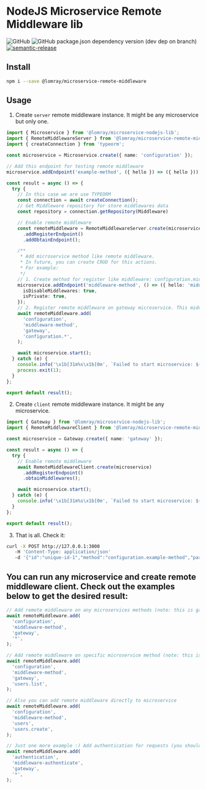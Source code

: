 # NodeJS Microservice Remote Middleware lib

![GitHub](https://img.shields.io/github/license/Lomray-Software/microservice-remote-middleware)
![GitHub package.json dependency version (dev dep on branch)](https://img.shields.io/github/package-json/dependency-version/Lomray-Software/microservice-remote-middleware/dev/typescript/master)
[![semantic-release](https://img.shields.io/badge/%20%20%F0%9F%93%A6%F0%9F%9A%80-semantic--release-e10079.svg)](https://github.com/semantic-release/semantic-release)

## Install
```bash
npm i --save @lomray/microservice-remote-middleware
```

## Usage

1. Create `server` remote middleware instance. It might be any microservice but only one.
```typescript
import { Microservice } from '@lomray/microservice-nodejs-lib';
import { RemoteMiddlewareServer } from '@lomray/microservice-remote-middleware';
import { createConnection } from 'typeorm';

const microservice = Microservice.create({ name: 'configuration' });

// Add this endpoint for testing remote middleware
microservice.addEndpoint('example-method', ({ hello }) => ({ hello }));

const result = async () => {
  try {
    // In this case we are use TYPEORM  
    const connection = await createConnection();
    // Get Middleware repository for store middlewares data
    const repository = connection.getRepository(Middleware)

    // Enable remote middleware
    const remoteMiddleware = RemoteMiddlewareServer.create(microservice, repository)
      .addRegisterEndpoint()
      .addObtainEndpoint();

    /**
     * Add microservice method like remote middleware.
     * In future, you can create CRUD for this actions.
     * For example:
     */
    // 1. Create method for register like middleware: configuration.middleware-method
    microservice.addEndpoint('middleware-method', () => ({ hello: 'middleware world' }), {
      isDisableMiddlewares: true,
      isPrivate: true,
    });
    // 2. Register remote middleware on gateway microservice. This middleware will be triggered only for requests to any configuration methods.
    await remoteMiddleware.add(
      'configuration',
      'middleware-method',
      'gateway',
      'configuration.*',
    );

    await microservice.start();
  } catch (e) {
    console.info('\x1b[31m%s\x1b[0m', `Failed to start microservice: ${e.message as string}`);
    process.exit(1);
  }
};

export default result();
```
2. Create `client` remote middleware instance. It might be any microservice.
```typescript
import { Gateway } from '@lomray/microservice-nodejs-lib';
import { RemoteMiddlewareClient } from '@lomray/microservice-remote-middleware';

const microservice = Gateway.create({ name: 'gateway' });

const result = async () => {
  try {
    // Enable remote middleware
    await RemoteMiddlewareClient.create(microservice)
      .addRegisterEndpoint()
      .obtainMiddlewares();

    await microservice.start();
  } catch (e) {
    console.info('\x1b[31m%s\x1b[0m', `Failed to start microservice: ${e.message as string}`);
  }
};

export default result();
```
3. That is all. Check it:
```bash
curl -X POST http://127.0.0.1:3000
   -H 'Content-Type: application/json'
   -d '{"id":"unique-id-1","method":"configuration.example-method","params":{"hello":"world"}}'
```

## You can run any microservice and create remote middleware client. Check out the examples below to get the desired result:
```typescript
// Add remote middleware on any microservices methods (note: this is gateway microservice)
await remoteMiddleware.add(
  'configuration',
  'middleware-method',
  'gateway',
  '*',
);

// Add remote middleware on specific microservice method (note: this is gateway microservice)
await remoteMiddleware.add(
  'configuration',
  'middleware-method',
  'gateway',
  'users.list',
);

// Also you can add remote middleware directly to microservice
await remoteMiddleware.add(
  'configuration',
  'middleware-method',
  'users',
  'users.create',
);

// Just one more example :) Add authentication for requests (you should have authentication microservice)
await remoteMiddleware.add(
  'authentication',
  'middleware-authenticate',
  'gateway',
  '*',
);
```
